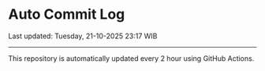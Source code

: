 # Auto Commit Log

Last updated: Tuesday, 21-10-2025 23:17 WIB

---

This repository is automatically updated every 2 hour using GitHub Actions.
